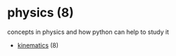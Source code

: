 # physics (8)
concepts in physics and how python can help to study it

+ [kinematics](kinematics/README.md) (8)
